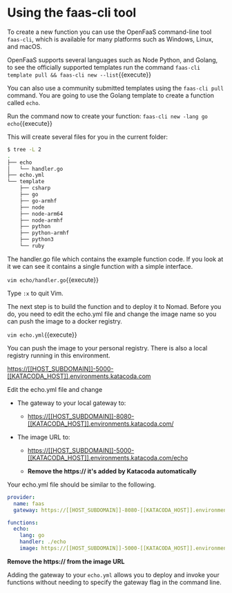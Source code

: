 # Using the faas-cli tool

To create a new function you can use the OpenFaaS command-line tool `faas-cli`,
which is available for many platforms such as Windows, Linux, and macOS.

OpenFaaS supports several languages such as Node Python, and Golang, to see
the officially supported templates run the command `faas-cli template pull
&& faas-cli new --list`{{execute}}

You can also use a community submitted templates using the `faas-cli pull`
command. You are going to use the Golang template to create a function called
`echo`.

Run the command now to create your function: `faas-cli new -lang go
echo`{{execute}}

This will create several files for you in the current folder:

```bash
$ tree -L 2
.
├── echo
│   └── handler.go
├── echo.yml
└── template
    ├── csharp
    ├── go
    ├── go-armhf
    ├── node
    ├── node-arm64
    ├── node-armhf
    ├── python
    ├── python-armhf
    ├── python3
    └── ruby
```

The handler.go file which contains the example function code. If you look at it we
can see it contains a single function with a simple interface.

`vim echo/handler.go`{{execute}}

Type `:x` to quit Vim.

The next step is to build the function and to deploy it to Nomad. Before you do,
you need to edit the echo.yml file and change the image name so you can push the
image to a docker registry.

`vim echo.yml`{{execute}}

You can push the image to your personal registry. There is also a local
registry running in this environment.

<https://[[HOST_SUBDOMAIN]]-5000-[[KATACODA_HOST]].environments.katacoda.com>

Edit the echo.yml file and change

- The gateway to your local gateway to:

  - <https://[[HOST_SUBDOMAIN]]-8080-[[KATACODA_HOST]].environments.katacoda.com/>

- The image URL to:

  - <https://[[HOST_SUBDOMAIN]]-5000-[[KATACODA_HOST]].environments.katacoda.com/echo>

  - **Remove the https:// it's added by Katacoda automatically**

Your echo.yml file should be similar to the following.

```yaml
provider:  
  name: faas  
  gateway: https://[[HOST_SUBDOMAIN]]-8080-[[KATACODA_HOST]].environments.katacoda.com/  

functions:  
  echo:  
    lang: go  
    handler: ./echo  
    image: https://[[HOST_SUBDOMAIN]]-5000-[[KATACODA_HOST]].environments.katacoda.com/echo
```

**Remove the https:// from the image URL**

Adding the gateway to your `echo.yml` allows you to deploy and invoke your
functions without needing to specify the gateway flag in the command line.
